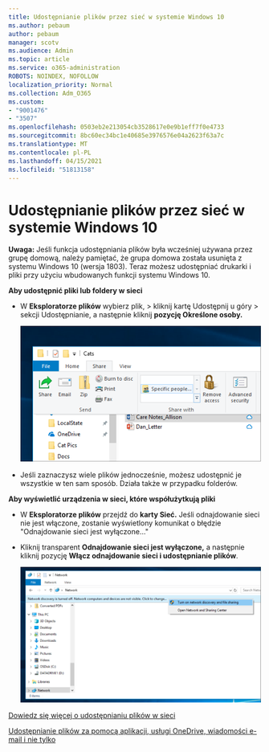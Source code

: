 ```yaml
---
title: Udostępnianie plików przez sieć w systemie Windows 10
ms.author: pebaum
author: pebaum
manager: scotv
ms.audience: Admin
ms.topic: article
ms.service: o365-administration
ROBOTS: NOINDEX, NOFOLLOW
localization_priority: Normal
ms.collection: Adm_O365
ms.custom:
- "9001476"
- "3507"
ms.openlocfilehash: 0503eb2e213054cb3528617e0e9b1eff7f0e4733
ms.sourcegitcommit: 8bc60ec34bc1e40685e3976576e04a2623f63a7c
ms.translationtype: MT
ms.contentlocale: pl-PL
ms.lasthandoff: 04/15/2021
ms.locfileid: "51813158"
---
```

# <a name="file-sharing-over-a-network-in-windows-10"></a>Udostępnianie plików przez sieć w systemie Windows 10

**Uwaga:** Jeśli funkcja udostępniania plików była wcześniej używana przez grupę domową, należy pamiętać, że grupa domowa została usunięta z systemu Windows 10 (wersja 1803). Teraz możesz udostępniać drukarki i pliki przy użyciu wbudowanych funkcji systemu Windows 10.

**Aby udostępnić pliki lub foldery w sieci**

- W **Eksploratorze plików** wybierz plik, >  kliknij kartę Udostępnij u  góry > sekcji Udostępnianie, a następnie kliknij **pozycję Określone osoby.**

    ![Udostępnij plik określonym osobom.](media/share-with-specific-people.png)
          
- Jeśli zaznaczysz wiele plików jednocześnie, możesz udostępnić je wszystkie w ten sam sposób. Działa także w przypadku folderów.

**Aby wyświetlić urządzenia w sieci, które współużytkują pliki**

- W **Eksploratorze plików** przejdź do **karty Sieć.** Jeśli odnajdowanie sieci nie jest włączone, zostanie wyświetlony komunikat o błędzie "Odnajdowanie sieci jest wyłączone..."

- Kliknij transparent **Odnajdowanie sieci jest wyłączone,** a następnie kliknij pozycję **Włącz odnajdowanie sieci i udostępnianie plików**.

    ![Włącz odnajdowanie sieci i udostępnianie plików.](media/turn-on-network-discovery.png)

[Dowiedz się więcej o udostępnianiu plików w sieci](https://support.microsoft.com/help/4092694/windows-10-file-sharing-over-a-network)

[Udostępnianie plików za pomocą aplikacji, usługi OneDrive, wiadomości e-mail i nie tylko](https://support.microsoft.com/help/4027674/windows-10-share-files-in-file-explorer)
